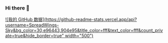 ### Hi there 👋
[![我的 GitHub 数据](https://github-readme-stats.vercel.app/api?username=SpreadWings-Sky&bg_color=30,e96443,904e95&title_color=fff&text_color=fff&count_private=true&hide_border=true" width="500")]()
<!--
**SpreadWings-Sky/SpreadWings-Sky** is a ✨ _special_ ✨ repository because its `README.md` (this file) appears on your GitHub profile.

Here are some ideas to get you started:

- 🔭 I’m currently working on ...
- 🌱 I’m currently learning ...
- 👯 I’m looking to collaborate on ...
- 🤔 I’m looking for help with ...
- 💬 Ask me about ...
- 📫 How to reach me: ...
- 😄 Pronouns: ...
- ⚡ Fun fact: ...
-->
